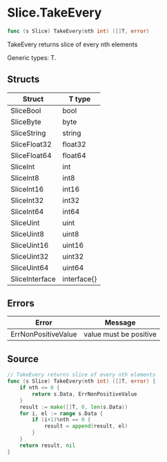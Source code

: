 # Slice.TakeEvery

```go
func (s Slice) TakeEvery(nth int) ([]T, error)
```

TakeEvery returns slice of every nth elements

Generic types: T.

## Structs

| Struct | T type |
| ------ | ------ |
| SliceBool | bool |
| SliceByte | byte |
| SliceString | string |
| SliceFloat32 | float32 |
| SliceFloat64 | float64 |
| SliceInt | int |
| SliceInt8 | int8 |
| SliceInt16 | int16 |
| SliceInt32 | int32 |
| SliceInt64 | int64 |
| SliceUint | uint |
| SliceUint8 | uint8 |
| SliceUint16 | uint16 |
| SliceUint32 | uint32 |
| SliceUint64 | uint64 |
| SliceInterface | interface{} |

## Errors

| Error | Message |
| -------- | ------ |
| ErrNonPositiveValue | value must be positive |

## Source

```go
// TakeEvery returns slice of every nth elements
func (s Slice) TakeEvery(nth int) ([]T, error) {
	if nth <= 0 {
		return s.Data, ErrNonPositiveValue
	}
	result := make([]T, 0, len(s.Data))
	for i, el := range s.Data {
		if (i+1)%nth == 0 {
			result = append(result, el)
		}
	}
	return result, nil
}
```

